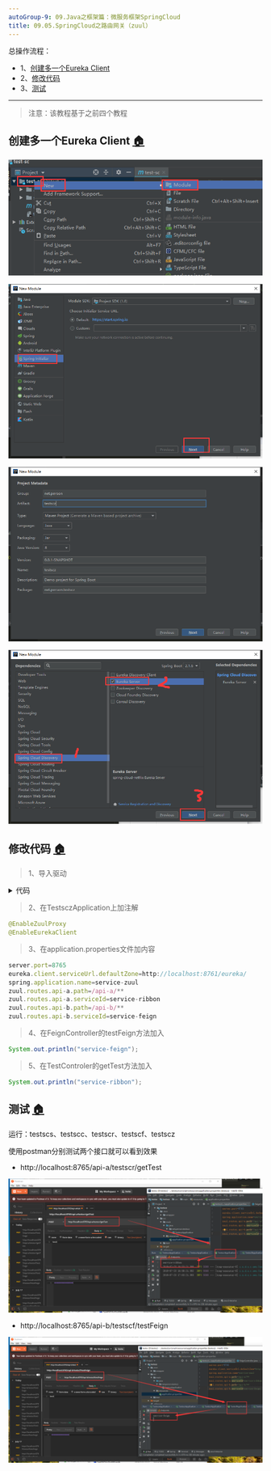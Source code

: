 ```yaml
---
autoGroup-9: 09.Java之框架篇：微服务框架SpringCloud
title: 09.05.SpringCloud之路由网关（zuul）
---
```


总操作流程：
- 1、[创建多一个Eureka Client](#SpringCloud-01)
- 2、[修改代码](#SpringCloud-02)
- 3、[测试](#SpringCloud-03)

***

>注意：该教程基于之前四个教程

## 创建多一个Eureka Client <a name="SpringCloud-01" href="#" >:house:</a>

![](./image/09.01-3.png)

![](./image/09.01-4.png)

![](./image/09.05-1.png)

![](./image/09.01-6.png)

## 修改代码 <a name="SpringCloud-02" href="#" >:house:</a>

> 1、导入驱动

<details>
<summary>代码</summary>

```xml
<!--spring-cloud-starter-eureka 驱动-->
        <dependency>
            <groupId>org.springframework.cloud</groupId>
            <artifactId>spring-cloud-starter-eureka</artifactId>
        </dependency>

        <!--spring-cloud-starter-zuul 驱动-->
        <dependency>
            <groupId>org.springframework.cloud</groupId>
            <artifactId>spring-cloud-starter-zuul</artifactId>
        </dependency>
        <dependency>
            <groupId>org.springframework.cloud</groupId>
            <artifactId>spring-cloud-starter-netflix-zuul</artifactId>
        </dependency>

        <!--spring-boot-starter-web 驱动-->
        <dependency>
            <groupId>org.springframework.boot</groupId>
            <artifactId>spring-boot-starter-web</artifactId>
        </dependency>
```

</details>


> 2、在TestsczApplication上加注解

```java
@EnableZuulProxy
@EnableEurekaClient
```

>3、在application.properties文件加内容

```js
server.port=8765
eureka.client.serviceUrl.defaultZone=http://localhost:8761/eureka/
spring.application.name=service-zuul
zuul.routes.api-a.path=/api-a/**
zuul.routes.api-a.serviceId=service-ribbon
zuul.routes.api-b.path=/api-b/**
zuul.routes.api-b.serviceId=service-feign
```

> 4、在FeignController的testFeign方法加入

```java
System.out.println("service-feign");
```

>5、在TestControler的getTest方法加入

```java
System.out.println("service-ribbon");
```

## 测试 <a name="SpringCloud-03" href="#" >:house:</a>

运行：testscs、testscc、testscr、testscf、testscz

使用postman分别测试两个接口就可以看到效果

- http://localhost:8765/api-a/testscr/getTest

![](./image/09.05-2.png)


- http://localhost:8765/api-b/testscf/testFeign

![](./image/09.05-3.png)